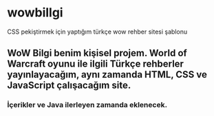 # wowbillgi
CSS pekiştirmek için yaptığım türkçe wow rehber sitesi şablonu

## WoW Bilgi benim kişisel projem. World of Warcraft oyunu ile ilgili Türkçe rehberler yayınlayacağım, aynı zamanda HTML, CSS ve JavaScript çalışacağım site. 
### İçerikler ve Java ilerleyen zamanda eklenecek.

